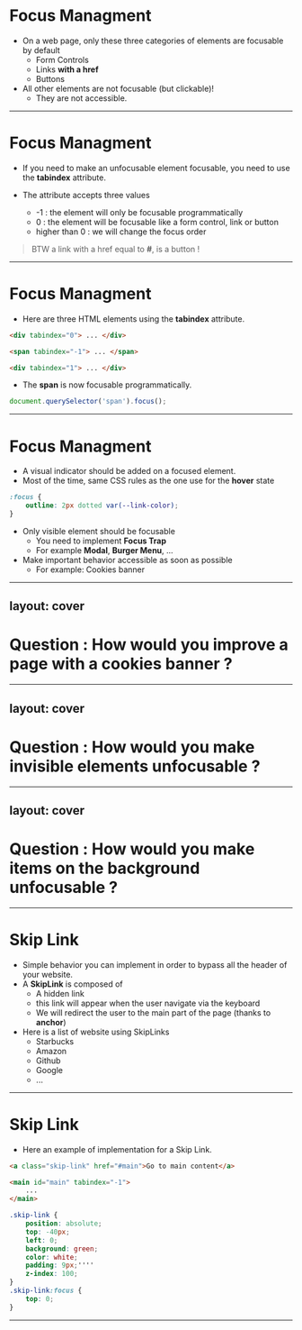 # Focus Managment

* On a web page, only these three categories of elements are focusable by default
  * Form Controls
  * Links **with a href**
  * Buttons
* All other elements are not focusable (but clickable)! 
  * They are not accessible.

---

# Focus Managment

* If you need to make an unfocusable element focusable, you need to use the **tabindex** attribute.

* The attribute accepts three values
  * -1 : the element will only be focusable programmatically
  * 0 : the element will be focusable like a form control, link or button
  * higher than 0 : we will change the focus order

> BTW a link with a href equal to **#**, is a button !

--- 

# Focus Managment

* Here are three HTML elements using the **tabindex** attribute.

```html
<div tabindex="0"> ... </div>

<span tabindex="-1"> ... </span>  

<div tabindex="1"> ... </div>
```

* The **span** is now focusable programmatically. 


```javascript
document.querySelector('span').focus();
```

---

# Focus Managment

* A visual indicator should be added on a focused element. 
* Most of the time, same CSS rules as the one use for the **hover** state

```css
:focus {
    outline: 2px dotted var(--link-color);
}
```

* Only visible element should be focusable
  * You need to implement **Focus Trap**
  * For example **Modal**, **Burger Menu**, ...
* Make important behavior accessible as soon as possible
  * For example: Cookies banner

---
layout: cover
---

# Question :  How would you improve a page with a cookies banner ? 

---
layout: cover
---

# Question :  How would you make invisible elements unfocusable ? 

---
layout: cover
---
# Question :  How would you make items on the background unfocusable ? 

---

# Skip Link

* Simple behavior you can implement in order to bypass all the header of your website. 
* A **SkipLink** is composed of
  * A hidden link
  * this link will appear when the user navigate via the keyboard
  * We will redirect the user to the main part of the page (thanks to **anchor**)
* Here is a list of website using SkipLinks
  * Starbucks
  * Amazon
  * Github
  * Google
  * ...

---

# Skip Link

* Here an example of implementation for a Skip Link.

```html
<a class="skip-link" href="#main">Go to main content</a>

<main id="main" tabindex="-1">
    ...
</main>
```

```css
.skip-link {
    position: absolute;
    top: -40px;
    left: 0;
    background: green;
    color: white;
    padding: 9px;''''
    z-index: 100;
}
.skip-link:focus {
    top: 0;
}
```

---

